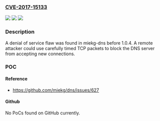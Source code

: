 ### [CVE-2017-15133](https://cve.mitre.org/cgi-bin/cvename.cgi?name=CVE-2017-15133)
![](https://img.shields.io/static/v1?label=Product&message=miekg-dns&color=blue)
![](https://img.shields.io/static/v1?label=Version&message=n%2Fa&color=blue)
![](https://img.shields.io/static/v1?label=Vulnerability&message=CWE-400&color=brighgreen)

### Description

A denial of service flaw was found in miekg-dns before 1.0.4. A remote attacker could use carefully timed TCP packets to block the DNS server from accepting new connections.

### POC

#### Reference
- https://github.com/miekg/dns/issues/627

#### Github
No PoCs found on GitHub currently.

